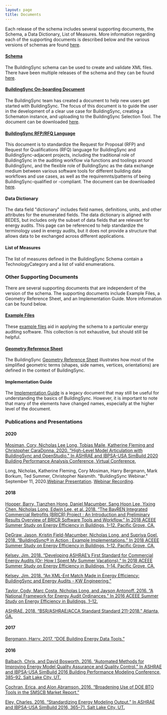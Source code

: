 ```yaml
---
layout: page
title: Documents
---
```


Each release of the schema includes several supporting documents, the Schema, a Data Dictionary, List of Measures. More information regarding each of the supporting documents is described below and the various versions of schemas are found [here](../schema).

#### [Schema](../schema)
The BuildingSync schema can be used to create and validate XML files. There have been multiple releases of the schema and they can be found [here](../schema).

#### [BuildingSync On-boarding Document](BuildingSync-on-boarding.pdf)
The BuildingSync team has created a document to help new users get started with BuildingSync. The focus of this document is to guide the user in the development of a clear use case for BuildingSync, creating a Schematon instance, and uploading to the BuildingSync Selection Tool. The document can be downloaded [here](BuildingSync-on-boarding.pdf).

#### [BuildingSync RFP/RFQ Language](BuildingSync-RFP-RFQ-language.pdf)
This document is to standardize the Request for Proposal (RFP) and Request for Qualifications (RFQ) language for BuildingSync and BuildingSync-adjacent projects, including the traditional role of BuildingSync in the auditing workflow via functions and toolings around BuildingSync, and the flexible role of BuildingSync as the data exchange medium between various software tools for different building data workflows and use cases, as well as the requiremnts/patterns of being BuildingSync-qualified or -compliant. The document can be downloaded [here](BuildingSync-RFP-RFQ-language.pdf).

#### Data Dictionary
The data field "dictionary" includes field names, definitions, units, and other attributes for the enumerated fields. The data dictionary is aligned with BEDES, but includes only the subset of data fields that are relevant for energy audits. This page can be referenced to help standardize the terminology used in energy audits, but it does not provide a structure that allows data to be exchanged across different applications.

#### List of Measures
The list of measures defined in the BuildingSync Schema 
contain a TechnologyCategory and a list of valid enumerations. 

### Other Supporting Documents

There are several supporting documents that are independent of the version of the schema. The supporting documents include Example Files, a Geometry Reference Sheet, and an Implementation Guide. More information can be found below.

#### [Example Files](https://github.com/BuildingSync/schema/tree/develop/examples)
These [example files](https://github.com/BuildingSync/schema/tree/develop/examples) aid in applying the schema to a particular energy auditing software. This collection is not exhaustive, but should still be helpful.

#### [Geometry Reference Sheet](https://github.com/BuildingSync/schema/blob/develop/docs/Geometry%20Reference.pdf)
The BuildingSync [Geometry Reference Sheet](https://github.com/BuildingSync/schema/blob/develop/docs/Geometry%20Reference.pdf) 
illustrates how most of the simplified geometric terms (shapes, side names, vertices, orientations) are defined in the context of BuildingSync.

#### Implementation Guide
The [Implementation Guide](BuildingSync%20v1.0-legacy%20Implementation%20Guide.pdf) is a legacy document that may still be useful for understanding the basics of BuildingSync. However, it is important to note that many of the elements have changed names, especially at the higher level of the document.

### Publications and Presentations

#### 2020
[Mosiman, Cory, Nicholas Lee Long, Tobias Maile, Katherine Fleming and Christopher CaraDonna. 2020. "High-Level Model Articulation with BuildingSync and OpenStudio." In ASHRAE and IBPSA-USA SimBuild 2020 Building Performance Analysis Conference, Virtual Conference.](Mosiman-BPAC-2020.pdf)

Long, Nicholas, Katherine Fleming, Cory Mosiman, Harry Bergmann, Mark Borkum, Ted Summer, Christopher Naismith. "BuildingSync Webinar." September 11, 2020.[Webinar Presentation](https://nrel-seed.s3.us-east-1.amazonaws.com/resources/2020-09-11%20-%20BuildingSync%20Update%20Presentation.pdf). [Webinar Recording](https://nrel-seed.s3.us-east-1.amazonaws.com/resources/2020-09-11%20-%20BuildingSync%20Update%20Webinar.mp4).

#### 2018

[Hooper, Barry, Tianzhen Hong, Daniel Macumber, Sang Hoon Lee, Yixing Chen, Nicholas Long, Edwin Lee, et al. 2018. “The BayREN Integrated Commercial Retrofits (BRICR) Project : An Introduction and Preliminary Results Overview of BRICR Software Tools and Workflow.” In 2018 ACEEE Summer Study on Energy Efficiency in Buildings, 1–12. Pacific Grove, CA.](Hooper-ACEEE-BRICR.pdf) 

[DeGraw, Jason, Kristin Field-Macumber, Nicholas Long, and Supriya Goel. 2018. “BuildingSync® in Action : Example Implementations.” In 2018 ACEEE Summer Study on Energy Efficiency in Buildings, 1–12. Pacific Grove, CA.](DeGraw-ACEEE-BuildingSync-in-Action.pdf)

[Kelsey, Jim. 2018. “Developing ASHRAE’s First Standard for Commercial Energy Audits (Or; How I Spent My Summer Vacations).” In 2018 ACEEE Summer Study on Energy Efficiency in Buildings, 1–14. Pacific Grove, CA.](Kelsey-ACEEE-Std211.pdf)

[Kelsey, Jim. 2018. “An XML-Ent Match Made in Energy Efficiency: BuildingSync and Energy Audits - KW Engineering.”](http://www.kw-engineering.com/buildingsync-energy-audits-benefits/)

[Taylor, Cody, Marc Costa, Nicholas Long, and Jayson Antonoff. 2016. “A National Framework for Energy Audit Ordinances.” In 2016 ACEEE Summer Study on Energy Efficiency in Buildings, 1–12.](Taylor-ACEEE-Ordinances.pdf)

[ASHRAE. 2018. “BSR/ASHRAE/ACCA Standard Standard 211-2018.” Atlanta, GA.](https://www.ashrae.org/technical-resources/bookstore/standards-180-and-211)

#### 2017

[Bergmann, Harry. 2017. “DOE Building Energy Data Tools.”](http://nesea.org/sites/default/files/session-docs/1705_data_driven_bergman.pdf)

#### 2016

[Balbach, Chris, and David Bosworth. 2016. “Automated Methods for Improving Energy Model Quality Assurance and Quality Control.” In ASHRAE and IBPSA-USA SimBuild 2016 Building Performance Modeling Conference, 385–92. Salt Lake City, UT.](Balbach-IBPSA-QAQC.pdf)

[Cochran, Erica, and Alon Abramson. 2016. “Broadening Use of DOE BTO Tools in the SMSCB Market Report.”](http://cbei.psu.edu/wp-content/uploads/2016/07/Broadening-Use-of-DOE-BTO-Tools-in-the-SMSCB-Market.pdf)

[Eley, Charles. 2016. “Standardizing Energy Modeling Output.” In ASHRAE and IBPSA-USA SimBuild 2016, 365–71. Salt Lake City, UT.](Eley-IPBSA-StandardizeOutputs.pdf)
